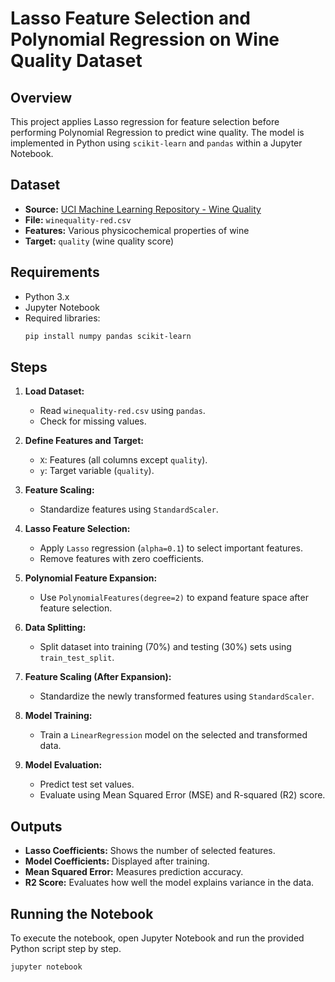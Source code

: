 # Lasso Feature Selection and Polynomial Regression on Wine Quality Dataset

## Overview
This project applies Lasso regression for feature selection before performing Polynomial Regression to predict wine quality. The model is implemented in Python using `scikit-learn` and `pandas` within a Jupyter Notebook.

## Dataset
- **Source:** [UCI Machine Learning Repository - Wine Quality](https://archive.ics.uci.edu/ml/datasets/wine+quality)
- **File:** `winequality-red.csv`
- **Features:** Various physicochemical properties of wine
- **Target:** `quality` (wine quality score)

## Requirements
- Python 3.x
- Jupyter Notebook
- Required libraries:
  ```bash
  pip install numpy pandas scikit-learn
  ```

## Steps
1. **Load Dataset:**
   - Read `winequality-red.csv` using `pandas`.
   - Check for missing values.

2. **Define Features and Target:**
   - `X`: Features (all columns except `quality`).
   - `y`: Target variable (`quality`).

3. **Feature Scaling:**
   - Standardize features using `StandardScaler`.

4. **Lasso Feature Selection:**
   - Apply `Lasso` regression (`alpha=0.1`) to select important features.
   - Remove features with zero coefficients.

5. **Polynomial Feature Expansion:**
   - Use `PolynomialFeatures(degree=2)` to expand feature space after feature selection.

6. **Data Splitting:**
   - Split dataset into training (70%) and testing (30%) sets using `train_test_split`.

7. **Feature Scaling (After Expansion):**
   - Standardize the newly transformed features using `StandardScaler`.

8. **Model Training:**
   - Train a `LinearRegression` model on the selected and transformed data.

9. **Model Evaluation:**
   - Predict test set values.
   - Evaluate using Mean Squared Error (MSE) and R-squared (R2) score.

## Outputs
- **Lasso Coefficients:** Shows the number of selected features.
- **Model Coefficients:** Displayed after training.
- **Mean Squared Error:** Measures prediction accuracy.
- **R2 Score:** Evaluates how well the model explains variance in the data.

## Running the Notebook
To execute the notebook, open Jupyter Notebook and run the provided Python script step by step.

```bash
jupyter notebook
```

